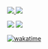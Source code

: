 <div>
<a href="https://github.com/LicasHSG">

![](https://github-readme-stats.vercel.app/api?username=LicasHSG&theme=blue-greenue-green) ![](https://github-readme-stats.vercel.app/api/top-langs/?username=LicasHSG&theme=blue-green)
</div>

<a href="https://www.linkedin.com/in/lucas-godoy-548838127" target="_blank"><img src="https://img.shields.io/badge/-LinkedIn-%230077B5?style=for-the-badge&logo=linkedin&logoColor=white" target="_blank"></a>
<a href = "mailto:godoy.lucashs@gmail.com"><img src="https://img.shields.io/badge/Gmail-D14836?style=for-the-badge&logo=gmail&logoColor=white" target="_blank"></a>


<a href="https://wakatime.com/badge/user/8ec46e50-f018-49de-b12e-04300da807e8/project/aa22f418-06ed-4748-a206-18a257a24558"><img src="https://wakatime.com/badge/user/8ec46e50-f018-49de-b12e-04300da807e8/project/aa22f418-06ed-4748-a206-18a257a24558.svg" alt="wakatime"></a>

